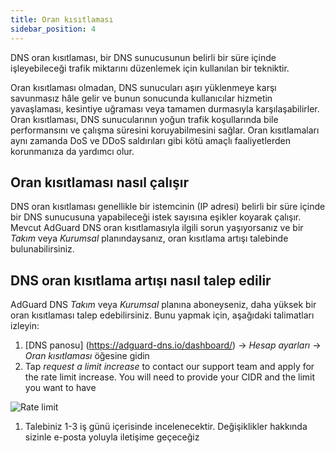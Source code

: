 ```yaml
---
title: Oran kısıtlaması
sidebar_position: 4
---
```


DNS oran kısıtlaması, bir DNS sunucusunun belirli bir süre içinde işleyebileceği trafik miktarını düzenlemek için kullanılan bir tekniktir.

Oran kısıtlaması olmadan, DNS sunucuları aşırı yüklenmeye karşı savunmasız hâle gelir ve bunun sonucunda kullanıcılar hizmetin yavaşlaması, kesintiye uğraması veya tamamen durmasıyla karşılaşabilirler. Oran kısıtlaması, DNS sunucularının yoğun trafik koşullarında bile performansını ve çalışma süresini koruyabilmesini sağlar. Oran kısıtlamaları aynı zamanda DoS ve DDoS saldırıları gibi kötü amaçlı faaliyetlerden korunmanıza da yardımcı olur.

## Oran kısıtlaması nasıl çalışır

DNS oran kısıtlaması genellikle bir istemcinin (IP adresi) belirli bir süre içinde bir DNS sunucusuna yapabileceği istek sayısına eşikler koyarak çalışır. Mevcut AdGuard DNS oran kısıtlamasıyla ilgili sorun yaşıyorsanız ve bir _Takım_ veya _Kurumsal_ planındaysanız, oran kısıtlama artışı talebinde bulunabilirsiniz.

## DNS oran kısıtlama artışı nasıl talep edilir

AdGuard DNS _Takım_ veya _Kurumsal_ planına aboneyseniz, daha yüksek bir oran kısıtlaması talep edebilirsiniz. Bunu yapmak için, aşağıdaki talimatları izleyin:

1. [DNS panosu] (https://adguard-dns.io/dashboard/) → _Hesap ayarları_ → _Oran kısıtlaması_ öğesine gidin
2. Tap _request a limit increase_ to contact our support team and apply for the rate limit increase. You will need to provide your CIDR and the limit you want to have

![Rate limit](https://cdn.adtidy.org/content/kb/dns/private/rate_limit.png)

1. Talebiniz 1-3 iş günü içerisinde incelenecektir. Değişiklikler hakkında sizinle e-posta yoluyla iletişime geçeceğiz
